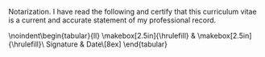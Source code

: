 Notarization. I have read the following and certify that this curriculum vitae is a current and accurate statement of my professional record.

\noindent\begin{tabular}{ll}
\makebox[2.5in]{\hrulefill} & \makebox[2.5in]{\hrulefill}\\
Signature & Date\\[8ex]
\end{tabular}
